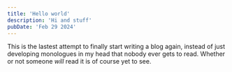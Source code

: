 ```yaml
---
title: 'Hello world'
description: 'Hi and stuff'
pubDate: 'Feb 29 2024'
---
```


This is the lastest attempt to finally start writing a blog again, instead of just developing
monologues in my head that nobody ever gets to read. Whether or not someone _will_ read it
is of course yet to see.

